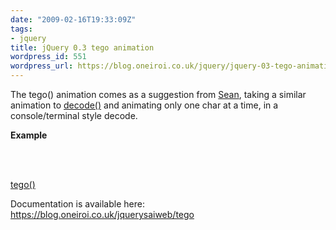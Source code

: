 ```yaml
---
date: "2009-02-16T19:33:09Z"
tags:
- jquery
title: jQuery 0.3 tego animation
wordpress_id: 551
wordpress_url: https://blog.oneiroi.co.uk/jquery/jquery-03-tego-animation
---
```

The tego() animation comes as a suggestion from <a href="https://www.sean-barton.co.uk/">Sean</a>, taking a similar animation to <a href="https://blog.oneiroi.co.uk/jquerysaiweb/decode">decode()</a> and animating only one char at a time, in a console/terminal style decode.

<strong>Example</strong>
<p><script type="text/javascript" src="https://ajax.googleapis.com/ajax/libs/jquery/1.2.6/jquery.min.js"></script><br />
<script src="https://svn.blog.oneiroi.co.uk/branches/jquery_plugin/tags/0.3/jquery.saiweb.min.js" type="text/javascript"></script><br />
<a name="tego"></a></p>
<div id='tego_div_id'></div>
<p><a href="#tego" onclick="$('#tego_div_id').tego({delay: 20, text: 'This text is being animated by tego'});">tego()</a></p>

Documentation is available here: <a href="https://blog.oneiroi.co.uk/jquerysaiweb/tego">https://blog.oneiroi.co.uk/jquerysaiweb/tego</a>
